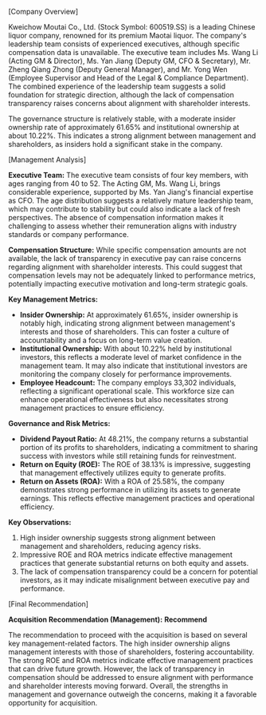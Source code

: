 [Company Overview]

Kweichow Moutai Co., Ltd. (Stock Symbol: 600519.SS) is a leading Chinese liquor company, renowned for its premium Maotai liquor. The company's leadership team consists of experienced executives, although specific compensation data is unavailable. The executive team includes Ms. Wang Li (Acting GM & Director), Ms. Yan Jiang (Deputy GM, CFO & Secretary), Mr. Zheng Qiang Zhong (Deputy General Manager), and Mr. Yong Wen (Employee Supervisor and Head of the Legal & Compliance Department). The combined experience of the leadership team suggests a solid foundation for strategic direction, although the lack of compensation transparency raises concerns about alignment with shareholder interests. 

The governance structure is relatively stable, with a moderate insider ownership rate of approximately 61.65% and institutional ownership at about 10.22%. This indicates a strong alignment between management and shareholders, as insiders hold a significant stake in the company.

[Management Analysis]

**Executive Team:**
The executive team consists of four key members, with ages ranging from 40 to 52. The Acting GM, Ms. Wang Li, brings considerable experience, supported by Ms. Yan Jiang's financial expertise as CFO. The age distribution suggests a relatively mature leadership team, which may contribute to stability but could also indicate a lack of fresh perspectives. The absence of compensation information makes it challenging to assess whether their remuneration aligns with industry standards or company performance.

**Compensation Structure:**
While specific compensation amounts are not available, the lack of transparency in executive pay can raise concerns regarding alignment with shareholder interests. This could suggest that compensation levels may not be adequately linked to performance metrics, potentially impacting executive motivation and long-term strategic goals.

**Key Management Metrics:**
- **Insider Ownership:** At approximately 61.65%, insider ownership is notably high, indicating strong alignment between management's interests and those of shareholders. This can foster a culture of accountability and a focus on long-term value creation.
- **Institutional Ownership:** With about 10.22% held by institutional investors, this reflects a moderate level of market confidence in the management team. It may also indicate that institutional investors are monitoring the company closely for performance improvements.
- **Employee Headcount:** The company employs 33,302 individuals, reflecting a significant operational scale. This workforce size can enhance operational effectiveness but also necessitates strong management practices to ensure efficiency.

**Governance and Risk Metrics:**
- **Dividend Payout Ratio:** At 48.21%, the company returns a substantial portion of its profits to shareholders, indicating a commitment to sharing success with investors while still retaining funds for reinvestment.
- **Return on Equity (ROE):** The ROE of 38.13% is impressive, suggesting that management effectively utilizes equity to generate profits.
- **Return on Assets (ROA):** With a ROA of 25.58%, the company demonstrates strong performance in utilizing its assets to generate earnings. This reflects effective management practices and operational efficiency.

**Key Observations:**
1. High insider ownership suggests strong alignment between management and shareholders, reducing agency risks.
2. Impressive ROE and ROA metrics indicate effective management practices that generate substantial returns on both equity and assets.
3. The lack of compensation transparency could be a concern for potential investors, as it may indicate misalignment between executive pay and performance.

[Final Recommendation]

**Acquisition Recommendation (Management):** **Recommend**

The recommendation to proceed with the acquisition is based on several key management-related factors. The high insider ownership aligns management interests with those of shareholders, fostering accountability. The strong ROE and ROA metrics indicate effective management practices that can drive future growth. However, the lack of transparency in compensation should be addressed to ensure alignment with performance and shareholder interests moving forward. Overall, the strengths in management and governance outweigh the concerns, making it a favorable opportunity for acquisition.